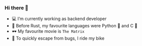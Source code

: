 ### Hi there 👋

- 💻 I’m currently working as backend developer
- 🦀 Before Rust, my favourite languages were Python 🐍  and C 🦴
- 🕶️ My favourite movie is `The Matrix`
- 🚵 To quickly escape from bugs, I ride my bike
